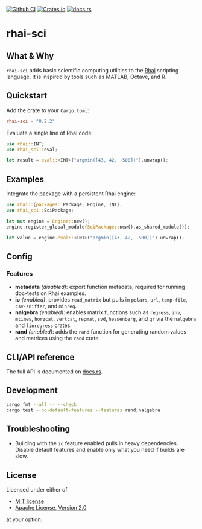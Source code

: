 [![Github CI](https://github.com/rhaiscript/rhai-sci/actions/workflows/tests.yml/badge.svg)](https://github.com/rhaiscript/rhai-sci/actions)
[![Crates.io](https://img.shields.io/crates/v/rhai-sci.svg)](https://crates.io/crates/rhai-sci)
[![docs.rs](https://img.shields.io/docsrs/rhai-sci/latest?logo=rust)](https://docs.rs/rhai-sci)

# rhai-sci

## What & Why

`rhai-sci` adds basic scientific computing utilities to the [Rhai](https://rhai.rs/) scripting language. It is inspired by tools such as MATLAB, Octave, and R.

## Quickstart

Add the crate to your `Cargo.toml`:

```toml
rhai-sci = "0.2.2"
```

Evaluate a single line of Rhai code:

```rust
use rhai::INT;
use rhai_sci::eval;

let result = eval::<INT>("argmin([43, 42, -500])").unwrap();
```

## Examples

Integrate the package with a persistent Rhai engine:

```rust
use rhai::{packages::Package, Engine, INT};
use rhai_sci::SciPackage;

let mut engine = Engine::new();
engine.register_global_module(SciPackage::new().as_shared_module());

let value = engine.eval::<INT>("argmin([43, 42, -500])").unwrap();
```

## Config

### Features

- **metadata** *(disabled)*: export function metadata; required for running doc-tests on Rhai examples.
- **io** *(enabled)*: provides `read_matrix` but pulls in `polars`, `url`, `temp-file`, `csv-sniffer`, and `minreq`.
- **nalgebra** *(enabled)*: enables matrix functions such as `regress`, `inv`, `mtimes`, `horzcat`, `vertcat`, `repmat`, `svd`, `hessenberg`, and `qr` via the `nalgebra` and `linregress` crates.
- **rand** *(enabled)*: adds the `rand` function for generating random values and matrices using the `rand` crate.

## CLI/API reference

The full API is documented on [docs.rs](https://docs.rs/rhai-sci).

## Development

```bash
cargo fmt --all -- --check
cargo test --no-default-features --features rand,nalgebra
```

## Troubleshooting

- Building with the `io` feature enabled pulls in heavy dependencies. Disable default features and enable only what you need if builds are slow.

## License

Licensed under either of

- [MIT license](LICENSE-MIT.txt)
- [Apache License, Version 2.0](LICENSE-APACHE.txt)

at your option.

